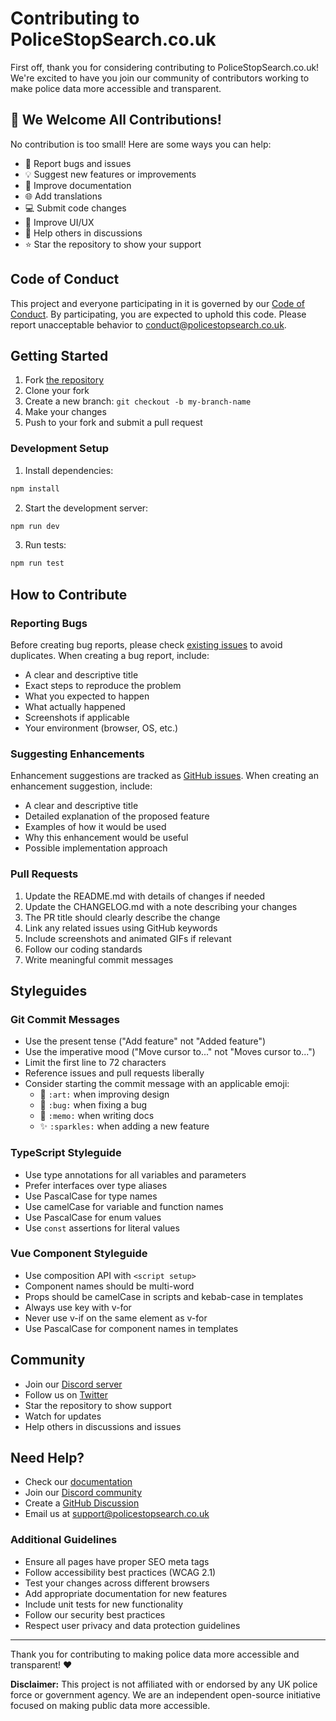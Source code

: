 # Contributing to PoliceStopSearch.co.uk

First off, thank you for considering contributing to PoliceStopSearch.co.uk! We're excited to have you join our community of contributors working to make police data more accessible and transparent.

## 🌟 We Welcome All Contributions!

No contribution is too small! Here are some ways you can help:

- 🐛 Report bugs and issues
- 💡 Suggest new features or improvements
- 📝 Improve documentation
- 🌐 Add translations
- 💻 Submit code changes
- 🎨 Improve UI/UX
- 🤝 Help others in discussions
- ⭐ Star the repository to show your support

## Code of Conduct

This project and everyone participating in it is governed by our [Code of Conduct](CODE_OF_CONDUCT.md). By participating, you are expected to uphold this code. Please report unacceptable behavior to [conduct@policestopsearch.co.uk](mailto:conduct@policestopsearch.co.uk).

## Getting Started

1. Fork [the repository](https://github.com/HairyDuck/PoliceStopSearch.co.uk)
2. Clone your fork
3. Create a new branch: `git checkout -b my-branch-name`
4. Make your changes
5. Push to your fork and submit a pull request

### Development Setup

1. Install dependencies:
```bash
npm install
```

2. Start the development server:
```bash
npm run dev
```

3. Run tests:
```bash
npm run test
```

## How to Contribute

### Reporting Bugs

Before creating bug reports, please check [existing issues](https://github.com/HairyDuck/PoliceStopSearch.co.uk/issues) to avoid duplicates. When creating a bug report, include:

* A clear and descriptive title
* Exact steps to reproduce the problem
* What you expected to happen
* What actually happened
* Screenshots if applicable
* Your environment (browser, OS, etc.)

### Suggesting Enhancements

Enhancement suggestions are tracked as [GitHub issues](https://github.com/HairyDuck/PoliceStopSearch.co.uk/issues). When creating an enhancement suggestion, include:

* A clear and descriptive title
* Detailed explanation of the proposed feature
* Examples of how it would be used
* Why this enhancement would be useful
* Possible implementation approach

### Pull Requests

1. Update the README.md with details of changes if needed
2. Update the CHANGELOG.md with a note describing your changes
3. The PR title should clearly describe the change
4. Link any related issues using GitHub keywords
5. Include screenshots and animated GIFs if relevant
6. Follow our coding standards
7. Write meaningful commit messages

## Styleguides

### Git Commit Messages

* Use the present tense ("Add feature" not "Added feature")
* Use the imperative mood ("Move cursor to..." not "Moves cursor to...")
* Limit the first line to 72 characters
* Reference issues and pull requests liberally
* Consider starting the commit message with an applicable emoji:
    * 🎨 `:art:` when improving design
    * 🐛 `:bug:` when fixing a bug
    * 📝 `:memo:` when writing docs
    * ✨ `:sparkles:` when adding a new feature

### TypeScript Styleguide

* Use type annotations for all variables and parameters
* Prefer interfaces over type aliases
* Use PascalCase for type names
* Use camelCase for variable and function names
* Use PascalCase for enum values
* Use `const` assertions for literal values

### Vue Component Styleguide

* Use composition API with `<script setup>`
* Component names should be multi-word
* Props should be camelCase in scripts and kebab-case in templates
* Always use key with v-for
* Never use v-if on the same element as v-for
* Use PascalCase for component names in templates

## Community

* Join our [Discord server](https://discord.gg/policestopsearch)
* Follow us on [Twitter](https://twitter.com/UKStopSearch)
* Star the repository to show support
* Watch for updates
* Help others in discussions and issues

## Need Help?

* Check our [documentation](https://policestopsearch.co.uk/docs)
* Join our [Discord community](https://discord.gg/policestopsearch)
* Create a [GitHub Discussion](https://github.com/HairyDuck/PoliceStopSearch.co.uk/discussions)
* Email us at [support@policestopsearch.co.uk](mailto:support@policestopsearch.co.uk)

### Additional Guidelines

* Ensure all pages have proper SEO meta tags
* Follow accessibility best practices (WCAG 2.1)
* Test your changes across different browsers
* Add appropriate documentation for new features
* Include unit tests for new functionality
* Follow our security best practices
* Respect user privacy and data protection guidelines

---

Thank you for contributing to making police data more accessible and transparent! ❤️ 

**Disclaimer:** This project is not affiliated with or endorsed by any UK police force or government agency. We are an independent open-source initiative focused on making public data more accessible. 